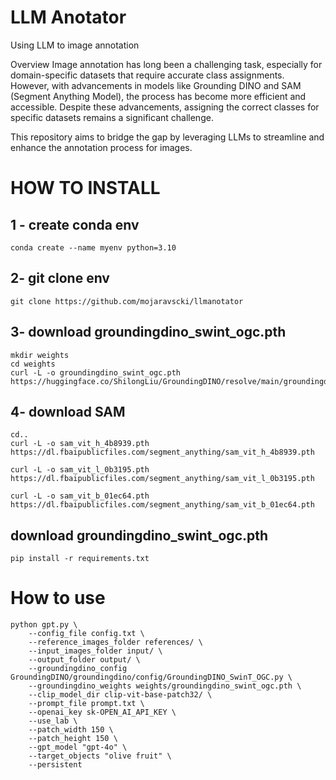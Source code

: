 # LLM Anotator
Using LLM to image annotation


Overview
Image annotation has long been a challenging task, especially for domain-specific datasets that require accurate class assignments. However, with advancements in models like Grounding DINO and SAM (Segment Anything Model), the process has become more efficient and accessible. Despite these advancements, assigning the correct classes for specific datasets remains a significant challenge.

This repository aims to bridge the gap by leveraging LLMs to streamline and enhance the annotation process for images.

# HOW TO INSTALL

## 1 - create conda env

```
conda create --name myenv python=3.10
```

## 2- git clone env
```
git clone https://github.com/mojaravscki/llmanotator

```

## 3- download groundingdino_swint_ogc.pth

```
mkdir weights
cd weights
curl -L -o groundingdino_swint_ogc.pth https://huggingface.co/ShilongLiu/GroundingDINO/resolve/main/groundingdino_swint_ogc.pth
```

## 4- download SAM
```
cd..
curl -L -o sam_vit_h_4b8939.pth https://dl.fbaipublicfiles.com/segment_anything/sam_vit_h_4b8939.pth

curl -L -o sam_vit_l_0b3195.pth https://dl.fbaipublicfiles.com/segment_anything/sam_vit_l_0b3195.pth

curl -L -o sam_vit_b_01ec64.pth https://dl.fbaipublicfiles.com/segment_anything/sam_vit_b_01ec64.pth
```

## download groundingdino_swint_ogc.pth

```
pip install -r requirements.txt
```


# How to use

```
python gpt.py \
    --config_file config.txt \
    --reference_images_folder references/ \
    --input_images_folder input/ \
    --output_folder output/ \
    --groundingdino_config GroundingDINO/groundingdino/config/GroundingDINO_SwinT_OGC.py \
    --groundingdino_weights weights/groundingdino_swint_ogc.pth \
    --clip_model_dir clip-vit-base-patch32/ \
    --prompt_file prompt.txt \
    --openai_key sk-OPEN_AI_API_KEY \
    --use_lab \
    --patch_width 150 \
    --patch_height 150 \
    --gpt_model "gpt-4o" \
    --target_objects "olive fruit" \
    --persistent

```
